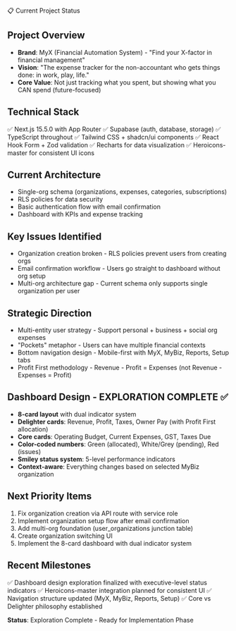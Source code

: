📋 Current Project Status

## Project Overview
- **Brand**: MyX (Financial Automation System) - "Find your X-factor in financial management"
- **Vision**: "The expense tracker for the non-accountant who gets things done: in work, play, life."
- **Core Value**: Not just tracking what you spent, but showing what you CAN spend (future-focused)

## Technical Stack
✅ Next.js 15.5.0 with App Router
✅ Supabase (auth, database, storage)
✅ TypeScript throughout
✅ Tailwind CSS + shadcn/ui components
✅ React Hook Form + Zod validation
✅ Recharts for data visualization
✅ Heroicons-master for consistent UI icons

## Current Architecture
- Single-org schema (organizations, expenses, categories, subscriptions)
- RLS policies for data security
- Basic authentication flow with email confirmation
- Dashboard with KPIs and expense tracking

## Key Issues Identified
- Organization creation broken - RLS policies prevent users from creating orgs
- Email confirmation workflow - Users go straight to dashboard without org setup
- Multi-org architecture gap - Current schema only supports single organization per user

## Strategic Direction
- Multi-entity user strategy - Support personal + business + social org expenses
- "Pockets" metaphor - Users can have multiple financial contexts
- Bottom navigation design - Mobile-first with MyX, MyBiz, Reports, Setup tabs
- Profit First methodology - Revenue - Profit = Expenses (not Revenue - Expenses = Profit)

## Dashboard Design - EXPLORATION COMPLETE ✅
- **8-card layout** with dual indicator system
- **Delighter cards**: Revenue, Profit, Taxes, Owner Pay (with Profit First allocation)
- **Core cards**: Operating Budget, Current Expenses, GST, Taxes Due
- **Color-coded numbers**: Green (allocated), White/Grey (pending), Red (issues)
- **Smiley status system**: 5-level performance indicators
- **Context-aware**: Everything changes based on selected MyBiz organization

## Next Priority Items
1. Fix organization creation via API route with service role
2. Implement organization setup flow after email confirmation
3. Add multi-org foundation (user_organizations junction table)
4. Create organization switching UI
5. Implement the 8-card dashboard with dual indicator system

## Recent Milestones
✅ Dashboard design exploration finalized with executive-level status indicators
✅ Heroicons-master integration planned for consistent UI
✅ Navigation structure updated (MyX, MyBiz, Reports, Setup)
✅ Core vs Delighter philosophy established

**Status**: Exploration Complete - Ready for Implementation Phase
